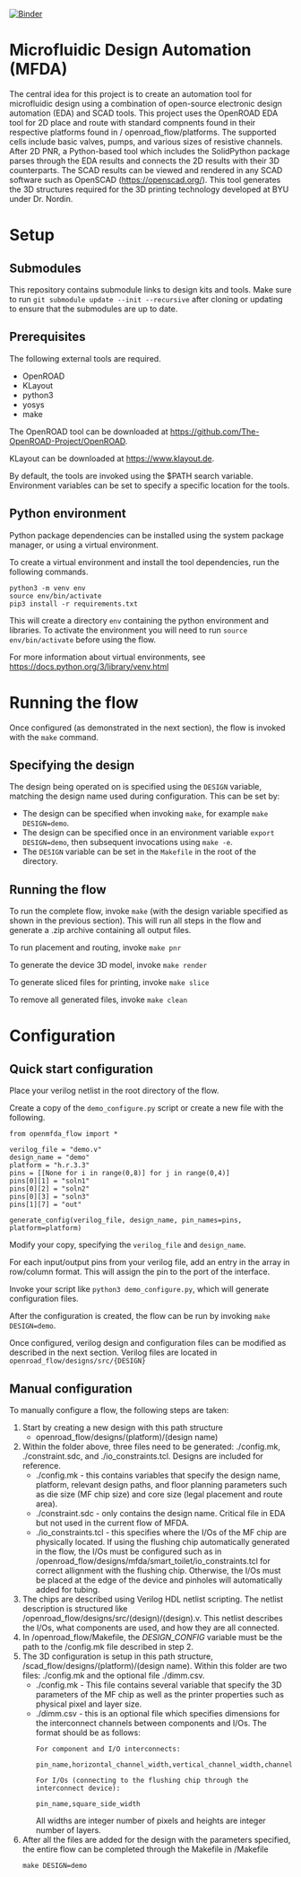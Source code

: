 [![Binder](https://mybinder.org/badge_logo.svg)](https://mybinder.org/v2/gh/utah-MFDA/openmfda_flow/main)

# Microfluidic Design Automation (MFDA)

The central idea for this project is to create an automation
tool for microfluidic design using a combination of open-source
electronic design automation (EDA) and SCAD tools. This project
uses the OpenROAD EDA tool for 2D place and route with standard
compnents found in their respective platforms found in
/
openroad_flow/platforms. The supported cells include
basic valves, pumps, and various sizes of resistive channels.
After 2D PNR, a Python-based tool which includes the
SolidPython package parses through the EDA results and connects
the 2D results with their 3D counterparts. The SCAD results can
be viewed and rendered in any SCAD software such as OpenSCAD
(https://openscad.org/). This tool generates the 3D structures
required for the 3D printing technology developed at BYU under
Dr. Nordin.

# Setup

## Submodules

This repository contains submodule links to design kits and tools. Make sure to run `git submodule update --init --recursive` after cloning or updating to ensure that the submodules are up to date.

## Prerequisites
The following external tools are required.
- OpenROAD
- KLayout
- python3
- yosys
- make

The OpenROAD tool can be downloaded at https://github.com/The-OpenROAD-Project/OpenROAD.

KLayout can be downloaded at https://www.klayout.de.

By default, the tools are invoked using the $PATH search variable. Environment variables can be set to specify a specific location for the tools.

## Python environment

Python package dependencies can be installed using the system package manager, or using a virtual environment.

To create a virtual environment and install the tool dependencies, run the following commands.

```
python3 -m venv env
source env/bin/activate
pip3 install -r requirements.txt
```

This will create a directory `env` containing the python environment and libraries. To activate the environment you will need to run `source env/bin/activate` before using the flow.

For more information about virtual environments, see https://docs.python.org/3/library/venv.html

# Running the flow

Once configured (as demonstrated in the next section), the flow is invoked with the `make` command.

## Specifying the design
The design being operated on is specified using the `DESIGN` variable, matching the design name used during configuration. This can be set by:
- The design can be specified when invoking `make`, for example `make DESIGN=demo`.
- The design can be specified once in an environment variable `export DESIGN=demo`, then subsequent invocations using `make -e`.
- The `DESIGN` variable can be set in the `Makefile` in the root of the directory.

## Running the flow
To run the complete flow, invoke `make` (with the design variable specified as shown in the previous section). This will run all steps in the flow and generate a .zip archive containing all output files.

To run placement and routing, invoke `make pnr`

To generate the device 3D model, invoke `make render`

To generate sliced files for printing, invoke `make slice`

To remove all generated files, invoke `make clean`

# Configuration

## Quick start configuration

Place your verilog netlist in the root directory of the flow.

Create a copy of the `demo_configure.py` script or create a new file with the following.

```
from openmfda_flow import *

verilog_file = "demo.v"
design_name = "demo"
platform = "h.r.3.3"
pins = [[None for i in range(0,8)] for j in range(0,4)]
pins[0][1] = "soln1"
pins[0][2] = "soln2"
pins[0][3] = "soln3"
pins[1][7] = "out"

generate_config(verilog_file, design_name, pin_names=pins, platform=platform)
```

Modify your copy, specifying the `verilog_file` and `design_name`.

For each input/output pins from your verilog file, add an entry in the array in row/column format. This will assign the pin to the port of the interface.

Invoke your script like `python3 demo_configure.py`, which will generate configuration files.

After the configuration is created, the flow can be run by invoking `make DESIGN=demo`.

Once configured, verilog design and configuration files can be modified as described in the next section. Verilog files are located in `openroad_flow/designs/src/{DESIGN}`

## Manual configuration

To manually configure a flow, the following steps are taken:

1. Start by creating a new design with this path structure
    - openroad_flow/designs/(platform)/(design name)
2. Within the folder above, three files need to be generated:
   ./config.mk, ./constraint.sdc, and ./io_constraints.tcl.
   Designs are included for reference.
    - ./config.mk - this contains variables that specify the
      design name, platform, relevant design paths, and floor
      planning parameters such as die size (MF chip size) and
      core size (legal placement and route area).
    - ./constraint.sdc - only contains the design name.
      Critical file in EDA but not used in the current flow of
      MFDA.
    - ./io_constraints.tcl - this specifies where the I/Os of
      the MF chip are physically located. If using the
      flushing chip automatically generated in the flow, the
      I/Os must be configured such as in
      /openroad_flow/designs/mfda/smart_toilet/io_constraints.tcl
      for correct allignment with the flushing chip. Otherwise,
      the I/Os must be placed at the edge of the device and
      pinholes will automatically added for tubing.
3. The chips are described using Verilog HDL netlist scripting.
   The netlist description is structured like
   /openroad_flow/designs/src/(design)/(design).v.
   This netlist describes the I/Os, what components are used,
   and how they are all connected.
4. In /openroad_flow/Makefile, the *DESIGN_CONFIG* variable
   must be the path to the /config.mk file described in step 2.
5. The 3D configuration is setup in this path structure,
   /scad_flow/designs/(platform)/(design name). Within
   this folder are two files: ./config.mk and the optional file
   ./dimm.csv.
   - ./config.mk - This file contains several variable that
     specify the 3D parameters of the MF chip as well as the printer
     properties such as physical pixel and layer size.
   - ./dimm.csv - this is an optional file which specifies dimensions
     for the interconnect channels between components and I/Os. The format
     should be as follows:
     ```
     For component and I/O interconnects:

     pin_name,horizontal_channel_width,vertical_channel_width,channel_height

     For I/Os (connecting to the flushing chip through the interconnect device):

     pin_name,square_side_width
     ```
     All widths are integer number of pixels and heights are integer number of
     layers.
6. After all the files are added for the design with the
   parameters specified, the entire flow can be completed through
   the Makefile in /Makefile
   ```
   make DESIGN=demo
   ```
